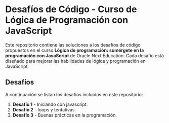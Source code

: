 # Desafíos de Código - Curso de Lógica de Programación con JavaScript

Este repositorio contiene las soluciones a los desafíos de código propuestos en el curso **Lógica de programación: sumérgete en la programación con JavaScript** de Oracle Next Education. Cada desafío está diseñado para mejorar las habilidades de lógica y programación en JavaScript.

## Desafíos

A continuación se listan los desafíos incluidos en este repositorio:

1. **Desafío 1** - Iniciando con javascript.
2. **Desafío 2** - loops y tentativas.
3. **Desafío 3** - Buenas prácticas en la programación.

